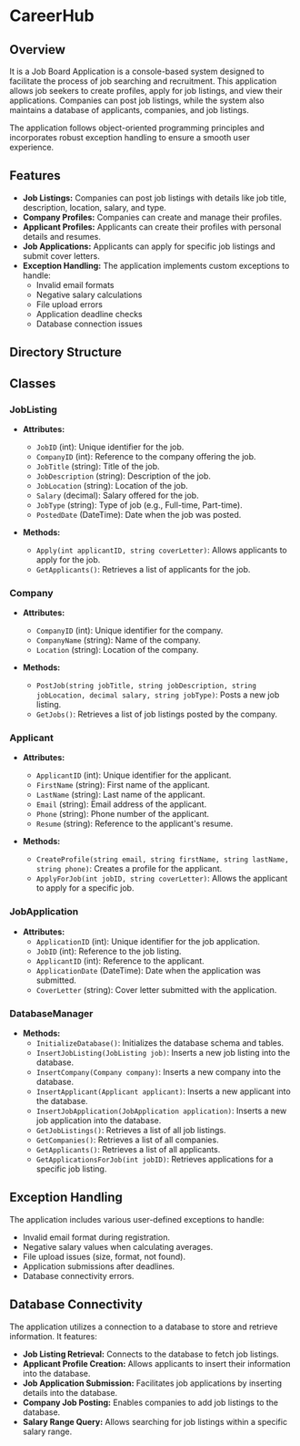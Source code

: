 # CareerHub

## Overview

It is a Job Board Application is a console-based system designed to facilitate the process of job searching and recruitment. This application allows job seekers to create profiles, apply for job listings, and view their applications. Companies can post job listings, while the system also maintains a database of applicants, companies, and job listings. 

The application follows object-oriented programming principles and incorporates robust exception handling to ensure a smooth user experience.

## Features

- **Job Listings:** Companies can post job listings with details like job title, description, location, salary, and type.
- **Company Profiles:** Companies can create and manage their profiles.
- **Applicant Profiles:** Applicants can create their profiles with personal details and resumes.
- **Job Applications:** Applicants can apply for specific job listings and submit cover letters.
- **Exception Handling:** The application implements custom exceptions to handle:
  - Invalid email formats
  - Negative salary calculations
  - File upload errors
  - Application deadline checks
  - Database connection issues

## Directory Structure

## Classes

### JobListing

- **Attributes:**
  - `JobID` (int): Unique identifier for the job.
  - `CompanyID` (int): Reference to the company offering the job.
  - `JobTitle` (string): Title of the job.
  - `JobDescription` (string): Description of the job.
  - `JobLocation` (string): Location of the job.
  - `Salary` (decimal): Salary offered for the job.
  - `JobType` (string): Type of job (e.g., Full-time, Part-time).
  - `PostedDate` (DateTime): Date when the job was posted.

- **Methods:**
  - `Apply(int applicantID, string coverLetter)`: Allows applicants to apply for the job.
  - `GetApplicants()`: Retrieves a list of applicants for the job.

### Company

- **Attributes:**
  - `CompanyID` (int): Unique identifier for the company.
  - `CompanyName` (string): Name of the company.
  - `Location` (string): Location of the company.

- **Methods:**
  - `PostJob(string jobTitle, string jobDescription, string jobLocation, decimal salary, string jobType)`: Posts a new job listing.
  - `GetJobs()`: Retrieves a list of job listings posted by the company.

### Applicant

- **Attributes:**
  - `ApplicantID` (int): Unique identifier for the applicant.
  - `FirstName` (string): First name of the applicant.
  - `LastName` (string): Last name of the applicant.
  - `Email` (string): Email address of the applicant.
  - `Phone` (string): Phone number of the applicant.
  - `Resume` (string): Reference to the applicant's resume.

- **Methods:**
  - `CreateProfile(string email, string firstName, string lastName, string phone)`: Creates a profile for the applicant.
  - `ApplyForJob(int jobID, string coverLetter)`: Allows the applicant to apply for a specific job.

### JobApplication

- **Attributes:**
  - `ApplicationID` (int): Unique identifier for the job application.
  - `JobID` (int): Reference to the job listing.
  - `ApplicantID` (int): Reference to the applicant.
  - `ApplicationDate` (DateTime): Date when the application was submitted.
  - `CoverLetter` (string): Cover letter submitted with the application.

### DatabaseManager

- **Methods:**
  - `InitializeDatabase()`: Initializes the database schema and tables.
  - `InsertJobListing(JobListing job)`: Inserts a new job listing into the database.
  - `InsertCompany(Company company)`: Inserts a new company into the database.
  - `InsertApplicant(Applicant applicant)`: Inserts a new applicant into the database.
  - `InsertJobApplication(JobApplication application)`: Inserts a new job application into the database.
  - `GetJobListings()`: Retrieves a list of all job listings.
  - `GetCompanies()`: Retrieves a list of all companies.
  - `GetApplicants()`: Retrieves a list of all applicants.
  - `GetApplicationsForJob(int jobID)`: Retrieves applications for a specific job listing.

## Exception Handling

The application includes various user-defined exceptions to handle:

- Invalid email format during registration.
- Negative salary values when calculating averages.
- File upload issues (size, format, not found).
- Application submissions after deadlines.
- Database connectivity errors.

## Database Connectivity

The application utilizes a connection to a database to store and retrieve information. It features:

- **Job Listing Retrieval:** Connects to the database to fetch job listings.
- **Applicant Profile Creation:** Allows applicants to insert their information into the database.
- **Job Application Submission:** Facilitates job applications by inserting details into the database.
- **Company Job Posting:** Enables companies to add job listings to the database.
- **Salary Range Query:** Allows searching for job listings within a specific salary range.



